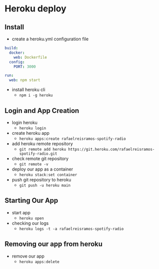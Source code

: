 # Heroku deploy

## Install

- create a heroku.yml configuration file

```yml
build:
  docker:
    web: Dockerfile
  config:
    PORT: 3000

run:
  web: npm start
```

- install heroku cli
  - `npm i -g heroku`

## Login and App Creation

- login heroku
  - `heroku login`
- create heroku app
  - `heroku apps:create rafaelreisramos-spotify-radio`
- add heroku remote repository
  - `git remote add heroku https://git.heroku.com/rafaelreisramos-spotify-radio.git`
- check remote git repository
  - `git remote -v`
- deploy our app as a container
  - `heroku stack:set container`
- push git repository to heroku
  - `git push -u heroku main`

## Starting Our App

- start app
  - `heroku open`
- checking our logs
  - `heroku logs -t -a rafaelreisramos-spotify-radio`

## Removing our app from heroku

- remove our app
  - `heroku apps:delete`

